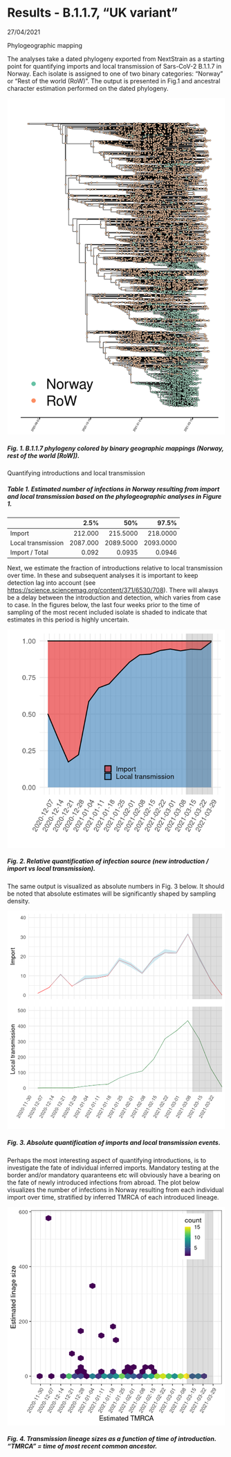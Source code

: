 Results - B.1.1.7, “UK variant”
================
27/04/2021

Phylogeographic mapping

The analyses take a dated phylogeny exported from NextStrain as a
starting point for quantifying imports and local transmission of
Sars-CoV-2 B.1.1.7 in Norway. Each isolate is assigned to one of two
binary categories: “Norway” or “Rest of the world (RoW)”. The output is
presented in Fig.1 and ancestral character estimation performed on the
dated phylogeny.

![Test](UK_results_files/figure-gfm/unnamed-chunk-1-1.png)

##### Fig. 1. B.1.1.7 phylogeny colored by binary geographic mappings (Norway, rest of the world \[RoW\]).

Quantifying introductions and local transmission

##### Table 1. Estimated number of infections in Norway resulting from import and local transmission based on the phylogeographic analyses in Figure 1.

|                    |     2.5% |       50% |     97.5% |
|:-------------------|---------:|----------:|----------:|
| Import             |  212.000 |  215.5000 |  218.0000 |
| Local transmission | 2087.000 | 2089.5000 | 2093.0000 |
| Import / Total     |    0.092 |    0.0935 |    0.0946 |

Next, we estimate the fraction of introductions relative to local
transmission over time. In these and subsequent analyses it is important
to keep detection lag into account (see
<https://science.sciencemag.org/content/371/6530/708>). There will
always be a delay between the introduction and detection, which varies
from case to case. In the figures below, the last four weeks prior to
the time of sampling of the most recent included isolate is shaded to
indicate that estimates in this period is highly uncertain.

![](UK_results_files/figure-gfm/unnamed-chunk-5-1.png)<!-- -->

##### Fig. 2. Relative quantification of infection source (new introduction / import vs local transmission).

The same output is visualized as absolute numbers in Fig. 3 below. It
should be noted that absolute estimates will be significantly shaped by
sampling density.

![](UK_results_files/figure-gfm/unnamed-chunk-7-1.png)<!-- -->

##### Fig. 3. Absolute quantification of imports and local transmission events.

Perhaps the most interesting aspect of quantifying introductions, is to
investigate the fate of individual inferred imports. Mandatory testing
at the border and/or mandatory quaranteens etc will obviously have a
bearing on the fate of newly introduced infections from abroad. The plot
below visualizes the number of infections in Norway resulting from each
individual import over time, stratified by inferred TMRCA of each
introduced lineage.

![](UK_results_files/figure-gfm/unnamed-chunk-8-1.png)<!-- -->

##### Fig. 4. Transmission lineage sizes as a function of time of introduction. “TMRCA” = time of most recent common ancestor.

